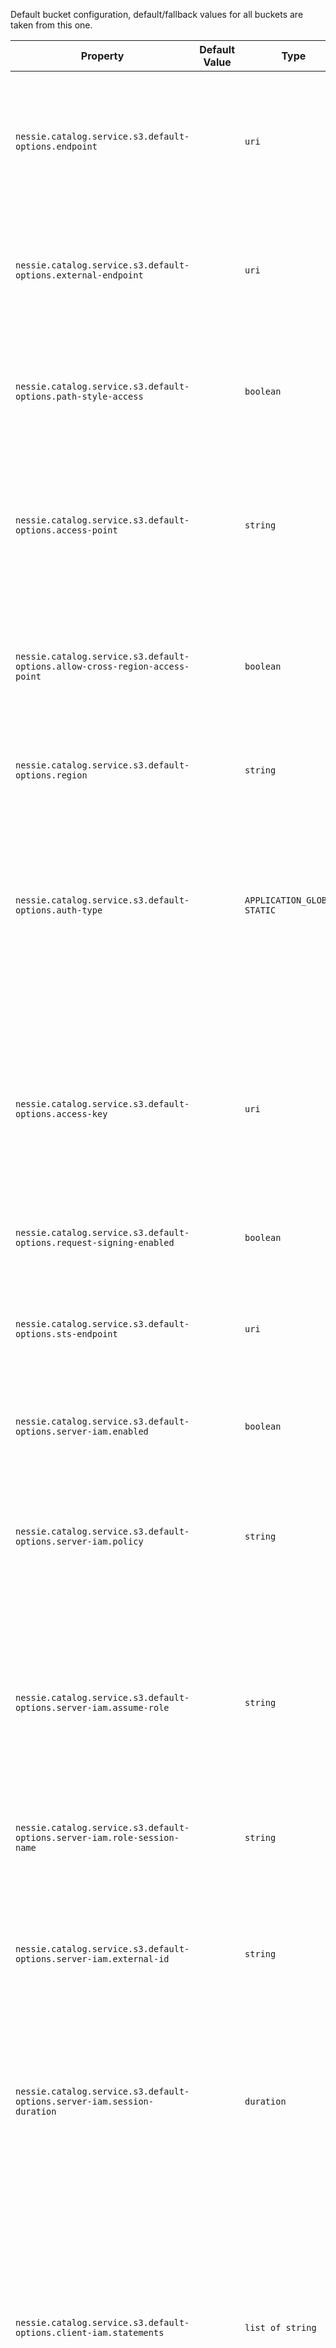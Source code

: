 Default bucket configuration, default/fallback values for all buckets are taken from this one.

| Property | Default Value | Type | Description |
|----------|---------------|------|-------------|
| `nessie.catalog.service.s3.default-options.endpoint` |  | `uri` | Endpoint URI, required for private (non-AWS) clouds, specified either per bucket or in the  top-level S3 settings.  <br><br>If the endpoint URIs for the Nessie server and clients differ, this one defines the endpoint  used for the Nessie server.  |
| `nessie.catalog.service.s3.default-options.external-endpoint` |  | `uri` | When using a specific endpoint (`endpoint`) and the endpoint URIs for the Nessie server  differ, you can specify the URI passed down to clients using this setting.  Otherwise, clients  will receive the value from the `endpoint` setting.  |
| `nessie.catalog.service.s3.default-options.path-style-access` |  | `boolean` | Whether to use path-style access. If true, path-style access will be used, as in: `https://<domain>/<bucket>` . If false, a virtual-hosted style will be used instead, as in:  `https://<bucket>.<domain>`. If unspecified, the default will depend on the cloud  provider.  |
| `nessie.catalog.service.s3.default-options.access-point` |  | `string` | AWS Access point for this bucket. Access points can be used to perform S3 operations by  specifying a mapping of bucket to access points. This is useful for multi-region access,  cross-region access, disaster recovery, etc. <br><br>See: [Access      Points ](https://docs.aws.amazon.com/AmazonS3/latest/userguide/using-access-points.html) |
| `nessie.catalog.service.s3.default-options.allow-cross-region-access-point` |  | `boolean` | Authorize cross-region calls when contacting an `access-point`. <br><br>By default, attempting to use an access point in a different region will throw an exception.  When enabled, this property allows using access points in other regions.  |
| `nessie.catalog.service.s3.default-options.region` |  | `string` | DNS name of the region, required for AWS. The region must be specified for AWS, either per  bucket or in the top-level S3 settings.  |
| `nessie.catalog.service.s3.default-options.auth-type` |  | `APPLICATION_GLOBAL, STATIC` | The authentication mode to use by the Catalog server. If not set, the default is `STATIC` . Depending on the authentication mode, other properties may be required.   <br><br>Valid values are:   <br><br> * `APPLICATION_GLOBAL`: Use the AWSSDK [default        credentials provider ](https://docs.aws.amazon.com/sdk-for-java/latest/developer-guide/credentials-chain.html).    <br> * `STATIC`: Static credentials provided through the `access-key` option.  <br><br> |
| `nessie.catalog.service.s3.default-options.access-key` |  | `uri` | Name of the basic-credentials secret containing the access-key-id and secret-access-key, either  per bucket or in the top-level S3 settings.  <br><br>Required when `auth-type` is `STATIC`.   <br><br>For STS, this defines the Access Key ID and Secret Key ID to be used as a basic credential  for obtaining temporary session credentials.  |
| `nessie.catalog.service.s3.default-options.request-signing-enabled` |  | `boolean` | Optional parameter to disable S3 request signing. Default is to enable S3 request signing. |
| `nessie.catalog.service.s3.default-options.sts-endpoint` |  | `uri` | The [Security Token  Service ](https://docs.aws.amazon.com/STS/latest/APIReference/welcome.html) endpoint.  <br><br>This parameter must be set when running in a private (non-AWS) cloud and the catalog is  configured to use S3 sessions (e.g. to use the "assume role" functionality).  |
| `nessie.catalog.service.s3.default-options.server-iam.enabled` |  | `boolean` | Optional parameter to enable assume role (vended credentials). Default is to disable assume  role.  |
| `nessie.catalog.service.s3.default-options.server-iam.policy` |  | `string` | IAM policy in JSON format to be used as an inline [session  policy ](https://docs.aws.amazon.com/IAM/latest/UserGuide/access_policies.html#policies_session) (optional).  <br><br>If specified, this policy will be used for all clients for all locations.   <br><br>Related docs: [S3  with IAM ](https://docs.aws.amazon.com/AmazonS3/latest/userguide/security_iam_service-with-iam.html) and [about  actions, resources, conditions ](https://docs.aws.amazon.com/service-authorization/latest/reference/list_amazons3.html) and [policy  reference ](https://docs.aws.amazon.com/IAM/latest/UserGuide/reference_policies.html). |
| `nessie.catalog.service.s3.default-options.server-iam.assume-role` |  | `string` | The [ARN](https://docs.aws.amazon.com/IAM/latest/UserGuide/reference-arns.html) of  the role to assume for accessing S3 data.  This parameter is required for Amazon S3, but may not  be required for other storage providers (e.g. Minio does not use it at all).   <br><br>If this option is defined, the server will attempt to assume the role at startup and cache  the returned session credentials.  |
| `nessie.catalog.service.s3.default-options.server-iam.role-session-name` |  | `string` | An identifier for the assumed role session. This parameter is most important in cases when the  same role is assumed by different principals in different use cases.  |
| `nessie.catalog.service.s3.default-options.server-iam.external-id` |  | `string` | An identifier for the party assuming the role. This parameter must match the external ID  configured in IAM rules that [govern](https://docs.aws.amazon.com/IAM/latest/UserGuide/id_roles_create_for-user_externalid.html) the assume role process for the specified `role-arn`.   <br><br>This parameter is essential in preventing the [Confused  Deputy ](https://docs.aws.amazon.com/IAM/latest/UserGuide/confused-deputy.html) problem.  |
| `nessie.catalog.service.s3.default-options.server-iam.session-duration` |  | `duration` | A higher bound estimate of the expected duration of client "sessions" working with data in this  bucket.  A session, for example, is the lifetime of an Iceberg REST catalog object on the client  side. This value is used for validating expiration times of credentials associated with the  warehouse. Must be >= 1 second.  |
| `nessie.catalog.service.s3.default-options.client-iam.statements` |  | `list of string` | Additional IAM policy statements to be inserted _after_ the automatically generated S3  location dependent `Allow` policy statement.  <br><br>Example:   <br><br>` ...client-iam.statements[0]={"Effect":"Allow", "Action":"s3:*", "Resource":"arn:aws:s3:::* /alwaysAllowed/*"}  ...client-iam.statements[1]={"Effect":"Deny", "Action":"s3:*", "Resource":"arn:aws:s3:::* /blocked/*"}  ` <br><br>Related docs: [S3  with IAM ](https://docs.aws.amazon.com/AmazonS3/latest/userguide/security_iam_service-with-iam.html) and [about  actions, resources, conditions ](https://docs.aws.amazon.com/service-authorization/latest/reference/list_amazons3.html) and [policy  reference ](https://docs.aws.amazon.com/IAM/latest/UserGuide/reference_policies.html). |
| `nessie.catalog.service.s3.default-options.client-iam.enabled` |  | `boolean` | Optional parameter to enable assume role (vended credentials). Default is to disable assume  role.  |
| `nessie.catalog.service.s3.default-options.client-iam.policy` |  | `string` | IAM policy in JSON format to be used as an inline [session  policy ](https://docs.aws.amazon.com/IAM/latest/UserGuide/access_policies.html#policies_session) (optional).  <br><br>If specified, this policy will be used for all clients for all locations.   <br><br>Related docs: [S3  with IAM ](https://docs.aws.amazon.com/AmazonS3/latest/userguide/security_iam_service-with-iam.html) and [about  actions, resources, conditions ](https://docs.aws.amazon.com/service-authorization/latest/reference/list_amazons3.html) and [policy  reference ](https://docs.aws.amazon.com/IAM/latest/UserGuide/reference_policies.html). |
| `nessie.catalog.service.s3.default-options.client-iam.assume-role` |  | `string` | The [ARN](https://docs.aws.amazon.com/IAM/latest/UserGuide/reference-arns.html) of  the role to assume for accessing S3 data.  This parameter is required for Amazon S3, but may not  be required for other storage providers (e.g. Minio does not use it at all).   <br><br>If this option is defined, the server will attempt to assume the role at startup and cache  the returned session credentials.  |
| `nessie.catalog.service.s3.default-options.client-iam.role-session-name` |  | `string` | An identifier for the assumed role session. This parameter is most important in cases when the  same role is assumed by different principals in different use cases.  |
| `nessie.catalog.service.s3.default-options.client-iam.external-id` |  | `string` | An identifier for the party assuming the role. This parameter must match the external ID  configured in IAM rules that [govern](https://docs.aws.amazon.com/IAM/latest/UserGuide/id_roles_create_for-user_externalid.html) the assume role process for the specified `role-arn`.   <br><br>This parameter is essential in preventing the [Confused  Deputy ](https://docs.aws.amazon.com/IAM/latest/UserGuide/confused-deputy.html) problem.  |
| `nessie.catalog.service.s3.default-options.client-iam.session-duration` |  | `duration` | A higher bound estimate of the expected duration of client "sessions" working with data in this  bucket.  A session, for example, is the lifetime of an Iceberg REST catalog object on the client  side. This value is used for validating expiration times of credentials associated with the  warehouse. Must be >= 1 second.  |
